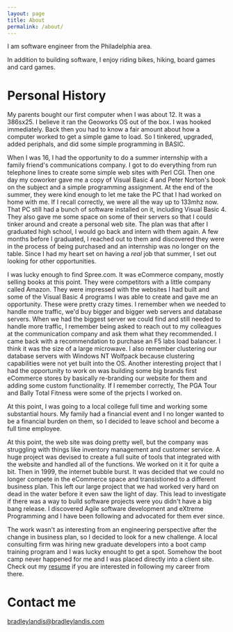 ```yaml
---
layout: page
title: About
permalink: /about/
---
```


I am software engineer from the Philadelphia area.

In addition to building software, I enjoy riding bikes, hiking, board games and card games.

# Personal History

My parents bought our first computer when I was about 12. It was a 386sx25. I believe it ran the Geoworks OS out of the box. I was hooked immediately. Back then you had to know a fair amount about how a computer worked to get a simple game to load. So I tinkered, upgraded, added periphals, and did some simple programming in BASIC.

When I was 16, I had the opportunity to do a summer internship with a family friend's communications company. I got to do everything from run telephone lines to create some simple web sites with Perl CGI. Then one day my coworker gave me a copy of Visual Basic 4 and Peter Norton's book on the subject and a simple programming assignment. At the end of the summer, they were kind enough to let me take the PC that I had worked on home with me. If I recall correctly, we were all the way up to 133mhz now. That PC still had a bunch of software installed on it, including Visual Basic 4. They also gave me some space on some of their servers so that I could tinker around and create a personal web site. The plan was that after I graduated high school, I would go back and intern with them again. A few months before I graduated, I reached out to them and discovered they were in the process of being purchased and an internship was no longer on the table. Since I had my heart set on having a _real_ job that summer, I set out looking for other opportunities.

I was lucky enough to find Spree.com. It was eCommerce company, mostly selling books at this point. They were competitors with a little company called Amazon. They were impressed with the websites I had built and some of the Visual Basic 4 programs I was able to create and gave me an opportunity. These were pretty crazy times. I remember when we needed to handle more traffic, we'd buy bigger and bigger web servers and database servers. When we had the biggest server we could find and still needed to handle more traffic, I remember being asked to reach out to my colleagues at the communication company and ask them what they recommended. I came back with a recommendation to purchase an F5 labs load balancer. I think it was the size of a large microwave. I also remember clustering our database servers with Windows NT Wolfpack because clustering capabilities were not yet built into the OS. Another interesting project that I had the opportunity to work on was building some big brands first eCommerce stores by basically re-branding our website for them and adding some custom functionality. If I remember correctly, The PGA Tour and Bally Total Fitness were some of the prjects I worked on.

At this point, I was going to a local college full time and working some substantial hours. My family had a financial event and I no longer wanted to be a financial burden on them, so I decided to leave school and become a full time employee.

At this point, the web site was doing pretty well, but the company was struggling with things like inventory management and customer service. A huge project was devised to create a full suite of tools that integrated with the website and handled all of the functions. We worked on it it for quite a bit. Then in 1999, the internet bubble burst. It was decided that we could no longer compete in the eCommerce space and transistioned to a different business plan. This left our large project that we had worked very hard on dead in the water before it even saw the light of day. This lead to investigate if there was a way to build software projects were you didn't have a big bang release. I discovered Agile software development and eXtreme Programming and I have been following and advocated for them ever since.

The work wasn't as interesting from an engineering perspective after the change in business plan, so I decided to look for a new challenge. A local consulting firm was hiring new graduate developers into a boot camp training program and I was lucky enought to get a spot. Somehow the boot camp never happened for me and I was placed directly into a client site. Check out my [resume](https://resume.bradleylandis.com) if you are interested in following my career from there.

# Contact me

[bradleylandis@bradleylandis.com](mailto:bradleylandis@bradleylandis.com)
